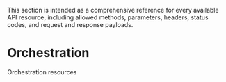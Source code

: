 ﻿<!--
Comments here
-->

This section is intended as a comprehensive reference for every available API resource, including allowed methods, parameters, headers, status codes, and request and response payloads.

# Orchestration
Orchestration resources
